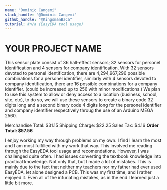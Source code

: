 ```yaml
---
name: "Dominic Cangemi"
slack_handle: "@Dominic Cangemi"
github_handle: "@KingsmanBaca"
tutorial: #n/a (EasyEDA tool usage)
---
```


# YOUR PROJECT NAME

<!-- Describe your board in 2-3 sentences. What are you making? What will it do? -->
This sensor plate consist of 36 hall-effect sensors; 32 sensors for personel identification and 4 sensors for company identification.
With 32 sensors devoted to personel identification, there are 4,294,967,296 possible combinations for a personel identifier, similarly with 4 sensors devoted to company identification, there are 16 possible combinations for a company identifier. (could be increased up to 256 with minor modifications.)
We plan to use this system to allow or deny access to a location (business, school, site, etc), to do so, we will use these sensors to create a binary code 32 digits long and a second binary code 4 digits long for the personel identifier and company identifier respectively throug the use of an Arduino MEGA 2560.

<!-- How much is it going to cost? -->
Merchandise Total: $31.15
Shipping Charge: $22.25
Sales Tax: $4.16
**Order Total: $57.56**

<!-- Tell us a little bit about your design process. What were some challenges? What helped? ***Totally optional*** -->
I enjoy working my way through problems on my own. I find I learn the most and I am most fulfilled with my work that way. This involved me reading through the EasyEDA tool usage and recomendations.
However, I was challenged quite often. I had issues converting the textbook knowledge into practical knowledge. Not only that, but I made a lot of mistakes.
This is mainly due to the fact that neither my teachers nor my father had ever used EasyEDA, let alone designed a PCB. This was my first time, and I rather enjoyed it. 
Even all of the infuriating mistakes, as in the end I learned just a little bit more.
